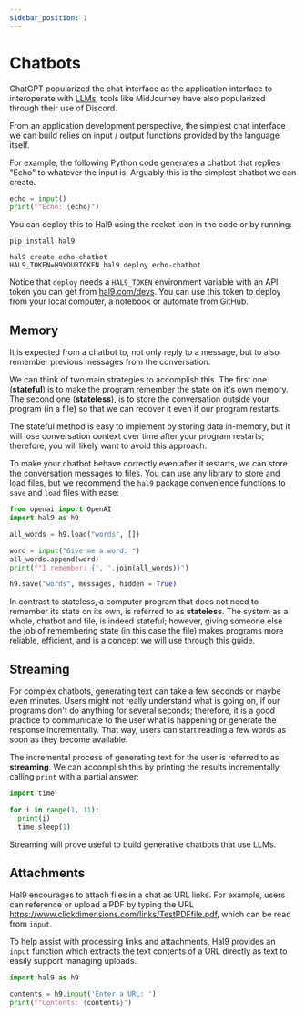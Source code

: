 ```yaml
---
sidebar_position: 1
---
```


# Chatbots

ChatGPT popularized the chat interface as the application interface to interoperate with [LLMs](concepts/llm), tools like MidJourney have also popularized through their use of Discord.

From an application development perspective, the simplest chat interface we can build relies on input / output functions provided by the language itself.

For example, the following Python code generates a chatbot that replies "Echo" to whatever the input is. Arguably this is the simplest chatbot we can create.

```python
echo = input()
print(f"Echo: {echo}")
```

You can deploy this to Hal9 using the rocket icon in the code or by running:

```
pip install hal9

hal9 create echo-chatbot
HAL9_TOKEN=H9YOURTOKEN hal9 deploy echo-chatbot
```

Notice that `deploy` needs a `HAL9_TOKEN` environment variable with an API token you can get from [hal9.com/devs](https://hal9.com/devs). You can use this token to deploy from your local computer, a notebook or automate from GitHub.

## Memory

It is expected from a chatbot to, not only reply to a message, but to also remember previous messages from the conversation.

We can think of two main strategies to accomplish this. The first one (**stateful**) is to make the program remember the state on it's own memory. The second one (**stateless**), is to store the conversation outside your program (in a file) so that we can recover it even if our program restarts.

The stateful method is easy to implement by storing data in-memory, but it will lose conversation context over time after your program restarts; therefore, you will likely want to avoid this approach.

To make your chatbot behave correctly even after it restarts, we can store the conversation messages to files. You can use any library to store and load files, but we recommend the `hal9` package convenience functions to `save` and `load` files with ease:

```python
from openai import OpenAI
import hal9 as h9

all_words = h9.load("words", [])

word = input("Give me a word: ")
all_words.append(word)
print(f"I remember: {', '.join(all_words)}")

h9.save("words", messages, hidden = True)
```

In contrast to stateless, a computer program that does not need to remember its state on its own, is referred to as **stateless**. The system as a whole, chatbot and file, is indeed stateful; however, giving someone else the job of remembering state (in this case the file) makes programs more reliable, efficient, and is a concept we will use through this guide.

## Streaming

For complex chatbots, generating text can take a few seconds or maybe even minutes. Users might not really understand what is going on, if our programs don't do anything for several seconds; therefore, it is a good practice to communicate to the user what is happening or generate the response incrementally. That way, users can start reading a few words as soon as they become available.

The incremental process of generating text for the user is referred to as **streaming**. We can accomplish this by printing the results incrementally calling `print` with a partial answer:

```python
import time

for i in range(1, 11):
  print(i)
  time.sleep(1)
```

Streaming will prove useful to build generative chatbots that use LLMs.

## Attachments

Hal9 encourages to attach files in a chat as URL links. For example, users can reference or upload a PDF by typing the URL https://www.clickdimensions.com/links/TestPDFfile.pdf, which can be read from `input`.

To help assist with processing links and attachments, Hal9 provides an `input` function which extracts the text contents of a URL directly as text to easily support managing uploads.

```python
import hal9 as h9

contents = h9.input('Enter a URL: ')
print(f"Contents: {contents}")
```